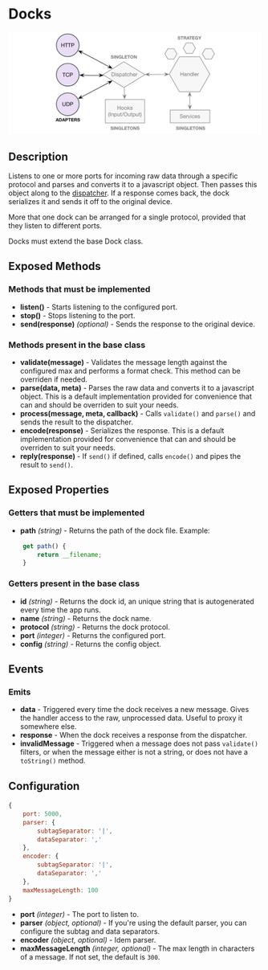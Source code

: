 # Docks

![Docks](https://raw.githubusercontent.com/gcba-iris/iris-tech-docs/master/images/architecture/docks.png)


## Description

Listens to one or more ports for incoming raw data through a specific protocol and parses and converts it to a javascript object. Then passes this object along to the [dispatcher](dispatcher.md). If a response comes back, the dock serializes it and sends it off to the original device.

More that one dock can be arranged for a single protocol, provided that they listen to different ports.

Docks must extend the base Dock class.


## Exposed Methods

### Methods that must be implemented

- **listen()** - Starts listening to the configured port.
- **stop()** - Stops listening to the port.
- **send(response)** *(optional)* - Sends the response to the original device.

### Methods present in the base class

- **validate(message)** - Validates the message length against the configured max and performs a format check. This method can be overriden if needed.
- **parse(data, meta)** - Parses the raw data and converts it to a javascript object. This is a default implementation provided for convenience that can and should be overriden to suit your needs.
- **process(message, meta, callback)** - Calls `validate()` and `parse()` and sends the result to the dispatcher.
- **encode(response)** - Serializes the response. This is a default implementation provided for convenience that can and should be overriden to suit your needs.
- **reply(response)** - If `send()` if defined, calls `encode()` and pipes the result to `send()`.


## Exposed Properties

### Getters that must be implemented

- **path** *(string)* - Returns the path of the dock file.
Example:
```javascript
    get path() {
        return __filename;
    }
```

### Getters present in the base class

- **id** *(string)* - Returns the dock id, an unique string that is autogenerated every time the app runs.
- **name** *(string)* - Returns the dock name.
- **protocol** *(string)* - Returns the dock protocol.
- **port** *(integer)* - Returns the configured port.
- **config** *(string)* - Returns the config object.


## Events

### Emits

- **data** - Triggered every time the dock receives a new message. Gives the handler access to the raw, unprocessed data. Useful to proxy it somewhere else.
- **response** - When the dock receives a response from the dispatcher.
- **invalidMessage** - Triggered when a message does not pass `validate()` filters, or when the message either is not a string, or does not have a `toString()` method.


## Configuration

```javascript
{
    port: 5000,
    parser: {
        subtagSeparator: '|',
        dataSeparator: ','
    },
    encoder: {
        subtagSeparator: '|',
        dataSeparator: ','
    },
    maxMessageLength: 100
}
```

- **port** *(integer)* - The port to listen to.
- **parser** *(object, optional)* - If you're using the default parser, you can configure the subtag and data separators.
- **encoder** *(object, optional)* - Idem parser.
- **maxMessageLength** *(integer, optional)* - The max length in characters of a message. If not set, the default is `300`.